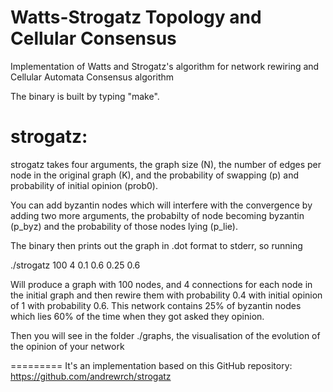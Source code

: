 Watts-Strogatz Topology and Cellular Consensus
========

Implementation of Watts and Strogatz&#39;s algorithm for network rewiring and Cellular Automata Consensus algorithm

The binary is built by typing "make".

strogatz:
=========

strogatz takes four arguments, the graph size (N), the number of edges per node in the original graph (K), and the probability of swapping (p) and probability of initial opinion (prob0).

You can add byzantin nodes which will interfere with the convergence by adding two more arguments, the probabilty of node becoming byzantin (p_byz) and the probability of those nodes lying (p_lie).

The binary then prints out the graph in .dot format to stderr, so running

./strogatz 100 4 0.1 0.6 0.25 0.6

Will produce a graph with 100 nodes, and 4 connections for each node in the initial graph and then rewire them with probability 0.4 with initial opinion of 1 with probability 0.6. This network contains 25% of byzantin nodes which lies 60% of the time when they got asked they opinion. 

Then you will see in the folder ./graphs, the visualisation of the evolution of the opinion of your network

=========
It's an implementation based on this GitHub repository: https://github.com/andrewrch/strogatz